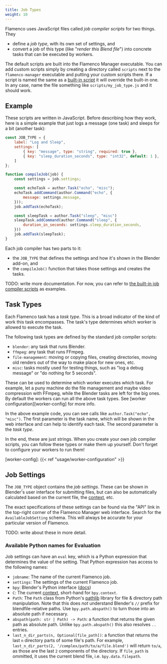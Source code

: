 ```yaml
---
title: Job Types
weight: 10
---
```


Flamenco uses JavaScript files called *job compiler scripts* for two things. They

- define a *job type*, with its own set of settings, and
- convert a job of this type (like "*render this Blend file*") into concrete
  tasks that can be executed by workers.

The default scripts are built into the Flamenco Manager executable. You can add
custom scripts simply by creating a directory called `scripts` next to the
`flamenco-manager` executable and putting your custom scripts there. If a script
is named the same as a [built-in script][built-in-scripts] it will override the
built-in one. In any case, name the file something like `scripts/my_job_type.js`
and it should work.


## Example

These scripts are written in JavaScript. Before describing how they work, here
is a simple example that just logs a message (one task) and sleeps for a bit
(another task):

```JavaScript
const JOB_TYPE = {
    label: "Log and Sleep",
    settings: [
        { key: "message", type: "string", required: true },
        { key: "sleep_duration_seconds", type: "int32", default: 1 },
    ]
};

function compileJob(job) {
    const settings = job.settings;

    const echoTask = author.Task("echo", "misc");
    echoTask.addCommand(author.Command("echo", {
        message: settings.message,
    }));
    job.addTask(echoTask);

    const sleepTask = author.Task("sleep", "misc")
    sleepTask.addCommand(author.Command("sleep", {
        duration_in_seconds: settings.sleep_duration_seconds,
    }))
    job.addTask(sleepTask);
}
```

Each job compiler has two parts to it:

- the `JOB_TYPE` that defines the settings and how it's shown in the Blender add-on, and
- the `compileJob()` function that takes those settings and creates the tasks.

TODO: write more documentation. For now, you can refer to [the built-in job
compiler scripts][built-in-scripts] as examples.

[built-in-scripts]: https://projects.blender.org/studio/flamenco/src/branch/main/internal/manager/job_compilers/scripts

## Task Types

Each Flamenco task has a *task type*. This is a broad indicator of the kind of
work this task encompasses. The task's type determines which worker is allowed
to execute the task.

The following task types are defined by the standard job compiler scripts:

- `blender`: any task that runs Blender.
- `ffmpeg`: any task that runs FFmpeg.
- `file-management`: moving or copying files, creating directories, moving old
  renders out of the way to make place for new ones, etc.
- `misc`: tasks mostly used for testing things, such as "log a debug message" or
  "do nothing for 5 seconds".

These can be used to determine which worker executes which task. For example,
let a puny machine do the file management and maybe video compression with
FFmpeg, while the Blender tasks are left for the big ones. By default the
workers can run all the above task types. See [worker
configuration][worker-config] for more info.

In the above example code, you can see calls like `author.Task("echo", "misc")`.
The first parameter is the task name, which will be shown in the web interface
and can help to identify each task. The second parameter is the *task type*.

In the end, these are just strings. When you create your own job compiler
scripts, you can follow these types or make them up yourself. Don't forget to
configure your workers to run them!

[worker-config]: {{< ref "usage/worker-configuration" >}}

## Job Settings

The `JOB_TYPE` object contains the *job settings*. These can be shown in
Blender's user interface for submitting files, but can also be automatically
calculated based on the current file, the [context][context], etc.

The exact specifications of these settings can be found via the "API" link in
the top-right corner of the Flamenco Manager web interface. Search for the
`AvailableJobSetting` schema. This will always be accurate for your particular
version of Flamenco.

TODO: write about these in more detail.

### Available Python names for Evaluation

Job settings can have an `eval` key, which is a Python expression that
determines the value of the setting. That Python expression has access to the
following names:

- `jobname`: The name of the current Flamenco job.
- `settings`: The settings of the current Flamenco job.
- `bpy`: Blender's Python interface ([docs][bpy])
- `C`: The current [context][context], short-hand for `bpy.context`.
- `Path`: The `Path` class from Python's [pathlib][pathlib] library for file &
  directory path manipulation. Note that this does *not* understand Blender's
  `//` prefix for blendfile-relative paths. Use `bpy.path.abspath()` to turn
  those into an absolute path if necessary.
- `abspath(path: str | Path) -> Path`: a function that returns the given path as
  absolute path. Unlike `bpy.path.abspath()` this also resolves `..` entries.
- `last_n_dir_parts(n, Optional[file_path])`: a function that returns the last
  `n` directory parts of some file's path. For example,
  `last_n_dir_parts(2, '/complex/path/to/a/file.blend')` will return `to/a`, as
  those are the last `2` components of the directory. If `file_path` is
  ommitted, it uses the current blend file, i.e. `bpy.data.filepath`.

[bpy]: https://docs.blender.org/api/master/
[context]: https://docs.blender.org/api/master/bpy.context.html
[pathlib]: https://docs.python.org/3/library/pathlib.html
